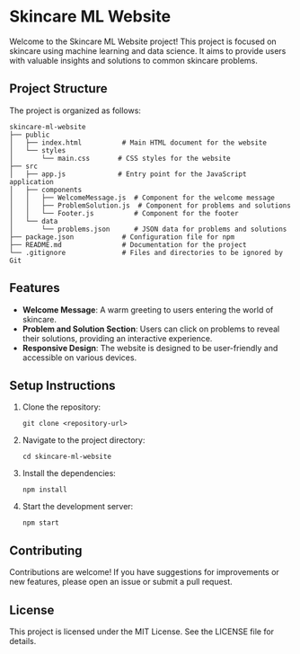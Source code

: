 # Skincare ML Website

Welcome to the Skincare ML Website project! This project is focused on skincare using machine learning and data science. It aims to provide users with valuable insights and solutions to common skincare problems.

## Project Structure

The project is organized as follows:

```
skincare-ml-website
├── public
│   ├── index.html          # Main HTML document for the website
│   └── styles
│       └── main.css       # CSS styles for the website
├── src
│   ├── app.js             # Entry point for the JavaScript application
│   ├── components
│   │   ├── WelcomeMessage.js  # Component for the welcome message
│   │   ├── ProblemSolution.js  # Component for problems and solutions
│   │   └── Footer.js          # Component for the footer
│   └── data
│       └── problems.json      # JSON data for problems and solutions
├── package.json            # Configuration file for npm
├── README.md               # Documentation for the project
└── .gitignore              # Files and directories to be ignored by Git
```

## Features

- **Welcome Message**: A warm greeting to users entering the world of skincare.
- **Problem and Solution Section**: Users can click on problems to reveal their solutions, providing an interactive experience.
- **Responsive Design**: The website is designed to be user-friendly and accessible on various devices.

## Setup Instructions

1. Clone the repository:
   ```
   git clone <repository-url>
   ```
2. Navigate to the project directory:
   ```
   cd skincare-ml-website
   ```
3. Install the dependencies:
   ```
   npm install
   ```
4. Start the development server:
   ```
   npm start
   ```

## Contributing

Contributions are welcome! If you have suggestions for improvements or new features, please open an issue or submit a pull request.

## License

This project is licensed under the MIT License. See the LICENSE file for details.